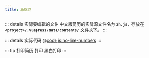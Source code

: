 ```yaml
---
title: 马锦尧
---
```


::: details 实际要编辑的文件
中文版简历的实际源文件名为 **`zh.js`**，存放在 **`<project>/.vuepress/data/contents/`** 文件夹下。
:::

::: details 实际代码
@[code js:no-line-numbers](../.vuepress/data/contents/zh.js)
:::

<Resume />

::: tip 打印简历
<button-print>打印</button-print>
<button-print :blackNwhite="true">黑白打印</button-print>
:::
